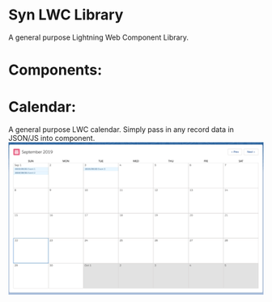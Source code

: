 # Syn LWC Library
A general purpose Lightning Web Component Library.

# Components:

# Calendar:
A general purpose LWC calendar. Simply pass in any record data in JSON/JS into component.
![Calendar](https://github.com/Chris-Synnott/Syn-LWC-Library/blob/master/docs/images/calendarComponent.png)